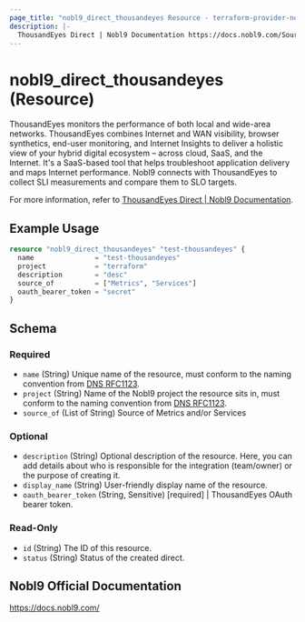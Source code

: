 ```yaml
---
page_title: "nobl9_direct_thousandeyes Resource - terraform-provider-nobl9"
description: |-
  ThousandEyes Direct | Nobl9 Documentation https://docs.nobl9.com/Sources/thousandeyes#thousandeyes-direct.
---
```


# nobl9_direct_thousandeyes (Resource)

ThousandEyes monitors the performance of both local and wide-area networks. ThousandEyes combines Internet and WAN visibility, browser synthetics, end-user monitoring, and Internet Insights to deliver a holistic view of your hybrid digital ecosystem – across cloud, SaaS, and the Internet. It's a SaaS-based tool that helps troubleshoot application delivery and maps Internet performance. Nobl9 connects with ThousandEyes to collect SLI measurements and compare them to SLO targets.

For more information, refer to [ThousandEyes Direct | Nobl9 Documentation](https://docs.nobl9.com/Sources/thousandeyes#thousandeyes-direct).

## Example Usage

```terraform
resource "nobl9_direct_thousandeyes" "test-thousandeyes" {
  name               = "test-thousandeyes"
  project            = "terraform"
  description        = "desc"
  source_of          = ["Metrics", "Services"]
  oauth_bearer_token = "secret"
}
```

<!-- schema generated by tfplugindocs -->
## Schema

### Required

- `name` (String) Unique name of the resource, must conform to the naming convention from [DNS RFC1123](https://kubernetes.io/docs/concepts/overview/working-with-objects/names/#names).
- `project` (String) Name of the Nobl9 project the resource sits in, must conform to the naming convention from [DNS RFC1123](https://kubernetes.io/docs/concepts/overview/working-with-objects/names/#names).
- `source_of` (List of String) Source of Metrics and/or Services

### Optional

- `description` (String) Optional description of the resource. Here, you can add details about who is responsible for the integration (team/owner) or the purpose of creating it.
- `display_name` (String) User-friendly display name of the resource.
- `oauth_bearer_token` (String, Sensitive) [required] | ThousandEyes OAuth bearer token.

### Read-Only

- `id` (String) The ID of this resource.
- `status` (String) Status of the created direct.

## Nobl9 Official Documentation

https://docs.nobl9.com/
